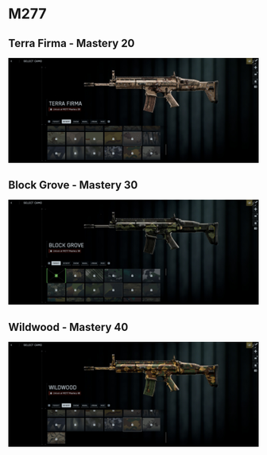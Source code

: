 # M277

## Terra Firma - Mastery 20
![Terra_Firma](Terra_Firma.jpg)
## Block Grove - Mastery 30
![Block_Grove](Block_Grove.jpg)
## Wildwood - Mastery 40
![Wildwood](Wildwood.jpg)
